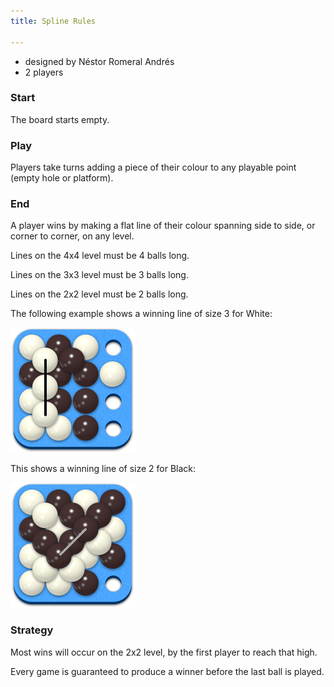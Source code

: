 ```yaml
---
title: Spline Rules

---
```


* designed by Néstor Romeral Andrés
* 2 players

### Start
The board starts empty.

### Play
Players take turns adding a piece of their colour to any
playable point (empty hole or platform).

### End
A player wins by making a flat line of their colour spanning
side to side, or corner to corner, on any level.

Lines on the 4x4 level must be 4 balls long.

Lines on the 3x3 level must be 3 balls long.

Lines on the 2x2 level must be 2 balls long.

The following example shows a winning line of size 3 for White:

![Win]

This shows a winning line of size 2 for Black:

![Win 2]

### Strategy
Most wins will occur on the 2x2 level, by the first player to reach that high.

Every game is guaranteed to produce a winner before the last ball is played.

[Win]: spline.png
[Win 2]: spline2.png

